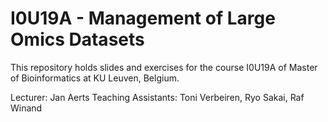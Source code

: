 I0U19A - Management of Large Omics Datasets
===========================================
This repository holds slides and exercises for the course I0U19A of Master of Bioinformatics at KU Leuven, Belgium.

Lecturer: Jan Aerts
Teaching Assistants: Toni Verbeiren, Ryo Sakai, Raf Winand
